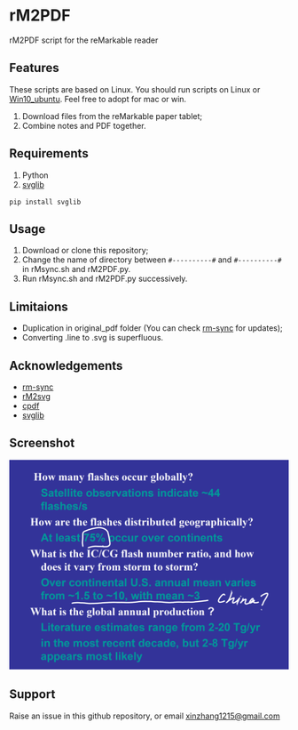 # rM2PDF

rM2PDF script for the reMarkable reader

## Features

These scripts are based on Linux. You should run scripts on Linux or [Win10_ubuntu](https://www.howtogeek.com/249966/how-to-install-and-use-the-linux-bash-shell-on-windows-10/). Feel free to adopt for mac or win.

1. Download files from the reMarkable paper tablet;
2. Combine notes and PDF together.

## Requirements

1. Python
2. [svglib](https://github.com/deeplook/svglib)
```
pip install svglib
```

## Usage

1. Download or clone this repository;
2. Change the name of directory between `#----------#` and `#----------#` in rMsync.sh and rM2PDF.py.
3. Run rMsync.sh and rM2PDF.py successively.

## Limitaions

* Duplication in original_pdf folder (You can check [rm-sync](https://github.com/simonschllng/rm-sync) for updates);
* Converting .line to .svg is superfluous.

## Acknowledgements

* [rm-sync](https://github.com/simonschllng/rm-sync)
* [rM2svg](https://github.com/reHackable/maxio/tree/master/tools)
* [cpdf](https://github.com/coherentgraphics/cpdf-binaries)
* [svglib](https://github.com/deeplook/svglib)

## Screenshot

![Screenshot](https://github.com/zxdawn/rM2PDF/blob/master/Screenshot.png)

## Support

Raise an issue in this github repository, or email xinzhang1215@gmail.com

